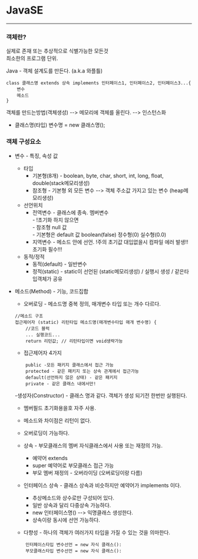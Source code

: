 # JavaSE

***

### 객체란?   
실제로 존재 또는 추상적으로 식별가능한 모든것   
최소한의 프로그램 단위.   

Java - 객체 설계도를 만든다. (a.k.a 와플틀)   
```
class 클래스명 extends 상속 implements 인터페이스1, 인터페이스2, 인터페이스3...{
	변수
	메소드
}
```

객체를 만드는방법(객체생성) --> 메모리에 객체를 올린다. --> 인스턴스화   
 * 클래스명(타입) 변수명 = new 클래스명();      

### 객체 구성요소   
  - 변수 - 특징, 속성 값   
  	- 타입   
  		- 기본형(8개) - boolean, byte, char, short, int, long, float, double(stack메모리생성)   
  		- 참조형 - 기본형 외 모든 변수 --> 객체 주소값 가지고 있는 변수 (heap메모리생성)   
  	- 선언위치   
  		- 전역변수 - 클래스에 종속. 멤버변수   
  				- !초기화 하지 않으면   
  					- 참조형 null 값   
  					- 기본형은 default 값 boolean(false) 정수형(0) 실수형(0.0)   
  		- 지역변수 - 메소드 안에 선언. !주의 초기값 대입없을시 컴파일 에러 발생!! 초기화 필수!!!   
  	- 동적/정적   
  		- 동적(default) - 일반변수   
  		- 정적(static) - static이 선언된 (static메모리생성) / 실행시 생성 / 같은타입객체가 공유   
  		
  - 메소드(Method) - 기능, 코드집합
  	- 오버로딩 - 메소드명 중복 정의, 매개변수 타입 또는 개수 다르다.
	```
	//메소드 구조   
	접근제어자 (static) 리턴타입 메소드명(매개변수타입 매개 변수명) {
		//코드 블럭
		... 실행코드...
		return 리턴값;	// 리턴타입이면 void생략가능  
	```

	- 접근제어자 4가지   
	```
		public -모든 패키지 클래스에서 접근 가능
		protected - 같은 패키지 또는 상속 관계에서 접근가능
		default(선언하지 않은 상태) - 같은 패키지
		private - 같은 클래스 내에서만!
	```	
	
	-생성자(Constructor) - 클래스 명과 같다. 객체가 생성 되기전 한번만 실행된다.   
	 - 멤버필드 초기화용을호 자주 사용.   
	 - 메소드와 차이점은 리턴이 없다.   
	 - 오버로딩이 가능하다.   
	
	- 상속 - 부모클래스의 멤버 자식클래스에서 사용 또는 재정의 가능.   
	  - 예약어 extends   
	  - super 예약어로 부모클래스 접근 가능   
	  - 부모 멤버 재정의 - 오버라이딩 (오버로딩이랑 다름)   
	  
	- 인터페이스 상속 - 클래스 상속과 비슷하지만 예약어가 implements 이다.   
	  - 추상메소드와 상수로만 구성되어 있다.   
	  - 일반 상속과 달리 다중상속 가능하다.   
	  -  new 인터페이스명() --> 익명클래스 생성한다.   
	  -  상속이랑 동시에 선언 가능하다.   

	- 다향성 - 하나의 객체가 여러가지 타입을 가질 수 있는 것을 의마한다.   
	```
		인터페이스타입 변수선언 = new 자식 클래스():
		부모클래스타입 변수선언 = new 자식 클래스():
	```






